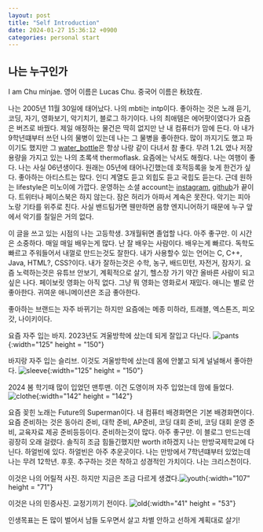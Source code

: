 ```yaml
---
layout: post
title: "Self Introduction"
date: 2024-01-27 15:36:12 +0900
categories: personal start
---
```


## 나는 누구인가

I am Chu minjae. 영어 이름은 Lucas Chu. 중국어 이름은 秋玟在.

나는 2005년 11월 30일에 태어났다. 나의 mbti는 intp이다. 좋아하는 것은 노래 듣기, 코딩, 자기, 영화보기, 악기치기, 블로그 하기이다. 나의 최애템은 에어팟이였다가 요즘은 버즈로 바꿨다. 제일 애정하는 물건은 딱히 없지만 난 내 컴퓨터가 맘에 든다. 아 내가 9학년떄부터 쓰던 나의 물병이 있는데 나는 그 물병을 좋아한다. 많이 까지기도 했고 파이기도 했지만 그 [water_bottle]은 항상 나랑 같이 다녀서 참 좋다. 무려 1.2L 였나 저장용량을 가지고 있는 나의 초록색 thermoflask. 요즘에는 낙서도 해줬다. 나는 여행이 좋다. 나는 사실 06년생이다. 원래는 05년에 태어나긴했는데 호적등록을 늦게 한건가 싶다. 좋아하는 아티스트는 많다. 인디 계열도 듣고 외힙도 듣고 국힙도 듣는다. 근데 원하는 lifestyle은 미노이에 가깝다. 운영하는 소셜 account는 [instagram], [github]가 끝이다. 트위터나 페이스북은 하지 않는다. 잠은 허리가 아파서 계속은 못잔다. 악기는 피아노랑 기타를 위주로 친다. 사실 밴드팀가면 웬만하면 음향 엔지니어하기 때문에 누구 앞에서 악기를 칠일은 거의 없다.

이 글을 쓰고 있는 시점의 나는 고등학생. 3개월뒤면 졸업할 나다. 아주 좋구만. 이 시간은 소중하다. 매일 매일 배우는게 많다. 난 잘 배우는 사람이다. 배우는게 빠르다. 독학도 빠르고 주워들어서 내껄로 만드는것도 잘한다. 내가 사용할수 있는 언어는 C, C++, Java, HTML?, CSS?이다. 내가 잘하는것은 수학, 농구, 배드민턴, 자전거, 잠자기. 요즘 노력하는것은 유튜브 안보기, 계획적으로 살기, 헬스장 가기 약간 올바른 사람이 되고 싶은 나다. 페이보릿 영화는 아직 없다. 그냥 뭐 영화는 영화로서 재밌다. 애니는 별로 안 좋아한다. 귀여운 애니메이션은 조금 좋아한다.

좋아하는 브랜드는 자주 바뀌기는 하지만 요즘에는 메종 미하라, 트래블, 엑스톤즈, 피오갓, 나이키이다.

요즘 자주 입는 바지. 2023년도 겨울방학에 샀는데 되게 잘입고 다닌다. ![pants](https://github.com/chuminjae/chuminjae.github.io/assets/77494039/488d1446-65e1-48dc-bc29-74f0fe75b21d){:width="125" height = "150"}

바지랑 자주 입는 슬리브. 이것도 겨울방학에 샀는데 몸에 안붙고 되게 널널해서 좋아한다. ![sleeve](https://github.com/chuminjae/chuminjae.github.io/assets/77494039/44e0242b-1418-4719-be27-d1fa54b21a1d){:width="125" height = "150"}

2024 봄 학기때 많이 입었던 맨투맨. 이건 도영이꺼 자주 입었는데 맘에 들었다. ![clothe](https://github.com/chuminjae/chuminjae.github.io/assets/77494039/e07ec134-707a-467a-a62a-1119eff9ef5e){:width="142" height = "142"}

요즘 꽂힌 노래는 Future의 Superman이다. 내 컴퓨터 배경화면은 기본 배경화면이다. 요즘 준비하는 것은 동아리 준비, 대학 준비, AP준비, 코딩 대회 준비, 코딩 대회 운영 준비, 교육자료 제공 준비등등이다. 준비하는것이 많다. 아주 좋구만. 이 블로그 만드는데 굉장히 오래 걸렸다. 솔직히 조금 힘들긴했지만 worth it하겠지
나는 만방국제학교에 다닌다. 하얼빈에 있다. 하얼빈은 아주 추운곳이다. 나는 만방에서 7학년떄부터 있었는데 나는 무려 12학년. 후훗. 추구하는 것은 착하고 성경적인 가치이다. 나는 크리스천이다.

이것은 나의 어릴적 사진. 하지만 지금은 조금 다르게 생겼다.![youth](https://github.com/chuminjae/chuminjae.github.io/assets/77494039/7ba13c22-006c-428a-9594-4e5e3f9afec2){:width="107" height = "71"}

이것은 나의 민증사진. 교정기끼기 전이다. ![old](https://github.com/chuminjae/chuminjae.github.io/assets/77494039/744d610b-eec0-410d-bded-611e0bb8750f){:width="41" height = "53"}

인생목표는 돈 많이 벌어서 남들 도우면서 살고 차별 안하고 선하게 계획대로 살기!

[instagram]: https://www.instagram.com/c_vgvrthrg/
[water_bottle]: https://item.gmarket.co.kr/Item?goodscode=3365030007
[github]: https://github.com/chuminjae
